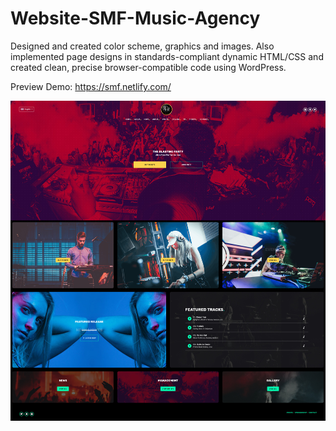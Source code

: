 # Website-SMF-Music-Agency
Designed and created color scheme, graphics and images. Also implemented page designs in standards-compliant dynamic HTML/CSS and created clean, precise browser-compatible code using WordPress.

Preview Demo: https://smf.netlify.com/


![alt text](https://github.com/bxmi/SMF-Music-Agency/blob/master/v.jpg)
